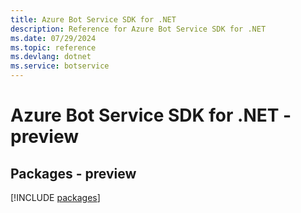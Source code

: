 ```yaml
---
title: Azure Bot Service SDK for .NET
description: Reference for Azure Bot Service SDK for .NET
ms.date: 07/29/2024
ms.topic: reference
ms.devlang: dotnet
ms.service: botservice
---
```

# Azure Bot Service SDK for .NET - preview
## Packages - preview
[!INCLUDE [packages](bot-service-index.md)]